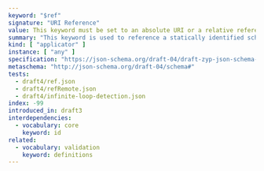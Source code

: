 ```yaml
---
keyword: "$ref"
signature: "URI Reference"
value: This keyword must be set to an absolute URI or a relative reference as defined by [RFC 3986](https://www.rfc-editor.org/info/rfc3986), where its fragment (if any) can consist of a JSON Pointer as defined by [RFC 6901](https://datatracker.ietf.org/doc/html/rfc6901)
summary: "This keyword is used to reference a statically identified schema."
kind: [ "applicator" ]
instance: [ "any" ]
specification: "https://json-schema.org/draft-04/draft-zyp-json-schema-04#rfc.section.7"
metaschema: "http://json-schema.org/draft-04/schema#"
tests:
  - draft4/ref.json
  - draft4/refRemote.json
  - draft4/infinite-loop-detection.json
index: -99
introduced_in: draft3
interdependencies:
  - vocabulary: core
    keyword: id
related:
  - vocabulary: validation
    keyword: definitions
---
```

